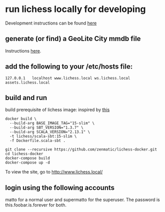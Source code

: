 # run lichess locally for developing

Development instructions can be found [here](https://github.com/ornicar/lila/wiki/Lichess-Development-Onboarding)

## generate (or find) a GeoLite City mmdb file

Instructions [here](util/mmdb/README.md).

## add the following to your /etc/hosts file:

```
127.0.0.1	localhost www.lichess.local ws.lichess.local assets.lichess.local
```

## build and run

build prerequisite of lichess image:
inspired by [this](https://raw.githubusercontent.com/hseeberger/scala-sbt/master/debian/Dockerfile)
```
docker build \
  --build-arg BASE_IMAGE_TAG="15-slim" \
  --build-arg SBT_VERSION="1.3.7" \
  --build-arg SCALA_VERSION="2.13.1" \
  -t lichess/scala-sbt:15-slim \
  -f Dockerfile.scala-sbt .
```

```
git clone --recursive https://github.com/zenmatic/lichess-docker.git
cd lichess-docker
docker-compose build
docker-compose up -d
```

To view the site, go to http://www.lichess.local/

## login using the following accounts

matto for a normal user and supermatto for the superuser.  The password is
this.foobar.is.forever for both.
